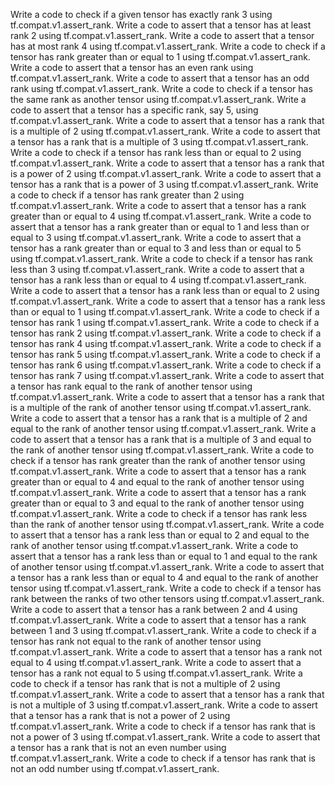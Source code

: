 Write a code to check if a given tensor has exactly rank 3 using tf.compat.v1.assert_rank.
Write a code to assert that a tensor has at least rank 2 using tf.compat.v1.assert_rank.
Write a code to assert that a tensor has at most rank 4 using tf.compat.v1.assert_rank.
Write a code to check if a tensor has rank greater than or equal to 1 using tf.compat.v1.assert_rank.
Write a code to assert that a tensor has an even rank using tf.compat.v1.assert_rank.
Write a code to assert that a tensor has an odd rank using tf.compat.v1.assert_rank.
Write a code to check if a tensor has the same rank as another tensor using tf.compat.v1.assert_rank.
Write a code to assert that a tensor has a specific rank, say 5, using tf.compat.v1.assert_rank.
Write a code to assert that a tensor has a rank that is a multiple of 2 using tf.compat.v1.assert_rank.
Write a code to assert that a tensor has a rank that is a multiple of 3 using tf.compat.v1.assert_rank.
Write a code to check if a tensor has rank less than or equal to 2 using tf.compat.v1.assert_rank.
Write a code to assert that a tensor has a rank that is a power of 2 using tf.compat.v1.assert_rank.
Write a code to assert that a tensor has a rank that is a power of 3 using tf.compat.v1.assert_rank.
Write a code to check if a tensor has rank greater than 2 using tf.compat.v1.assert_rank.
Write a code to assert that a tensor has a rank greater than or equal to 4 using tf.compat.v1.assert_rank.
Write a code to assert that a tensor has a rank greater than or equal to 1 and less than or equal to 3 using tf.compat.v1.assert_rank.
Write a code to assert that a tensor has a rank greater than or equal to 3 and less than or equal to 5 using tf.compat.v1.assert_rank.
Write a code to check if a tensor has rank less than 3 using tf.compat.v1.assert_rank.
Write a code to assert that a tensor has a rank less than or equal to 4 using tf.compat.v1.assert_rank.
Write a code to assert that a tensor has a rank less than or equal to 2 using tf.compat.v1.assert_rank.
Write a code to assert that a tensor has a rank less than or equal to 1 using tf.compat.v1.assert_rank.
Write a code to check if a tensor has rank 1 using tf.compat.v1.assert_rank.
Write a code to check if a tensor has rank 2 using tf.compat.v1.assert_rank.
Write a code to check if a tensor has rank 4 using tf.compat.v1.assert_rank.
Write a code to check if a tensor has rank 5 using tf.compat.v1.assert_rank.
Write a code to check if a tensor has rank 6 using tf.compat.v1.assert_rank.
Write a code to check if a tensor has rank 7 using tf.compat.v1.assert_rank.
Write a code to assert that a tensor has rank equal to the rank of another tensor using tf.compat.v1.assert_rank.
Write a code to assert that a tensor has a rank that is a multiple of the rank of another tensor using tf.compat.v1.assert_rank.
Write a code to assert that a tensor has a rank that is a multiple of 2 and equal to the rank of another tensor using tf.compat.v1.assert_rank.
Write a code to assert that a tensor has a rank that is a multiple of 3 and equal to the rank of another tensor using tf.compat.v1.assert_rank.
Write a code to check if a tensor has rank greater than the rank of another tensor using tf.compat.v1.assert_rank.
Write a code to assert that a tensor has a rank greater than or equal to 4 and equal to the rank of another tensor using tf.compat.v1.assert_rank.
Write a code to assert that a tensor has a rank greater than or equal to 3 and equal to the rank of another tensor using tf.compat.v1.assert_rank.
Write a code to check if a tensor has rank less than the rank of another tensor using tf.compat.v1.assert_rank.
Write a code to assert that a tensor has a rank less than or equal to 2 and equal to the rank of another tensor using tf.compat.v1.assert_rank.
Write a code to assert that a tensor has a rank less than or equal to 1 and equal to the rank of another tensor using tf.compat.v1.assert_rank.
Write a code to assert that a tensor has a rank less than or equal to 4 and equal to the rank of another tensor using tf.compat.v1.assert_rank.
Write a code to check if a tensor has rank between the ranks of two other tensors using tf.compat.v1.assert_rank.
Write a code to assert that a tensor has a rank between 2 and 4 using tf.compat.v1.assert_rank.
Write a code to assert that a tensor has a rank between 1 and 3 using tf.compat.v1.assert_rank.
Write a code to check if a tensor has rank not equal to the rank of another tensor using tf.compat.v1.assert_rank.
Write a code to assert that a tensor has a rank not equal to 4 using tf.compat.v1.assert_rank.
Write a code to assert that a tensor has a rank not equal to 5 using tf.compat.v1.assert_rank.
Write a code to check if a tensor has rank that is not a multiple of 2 using tf.compat.v1.assert_rank.
Write a code to assert that a tensor has a rank that is not a multiple of 3 using tf.compat.v1.assert_rank.
Write a code to assert that a tensor has a rank that is not a power of 2 using tf.compat.v1.assert_rank.
Write a code to check if a tensor has rank that is not a power of 3 using tf.compat.v1.assert_rank.
Write a code to assert that a tensor has a rank that is not an even number using tf.compat.v1.assert_rank.
Write a code to check if a tensor has rank that is not an odd number using tf.compat.v1.assert_rank.